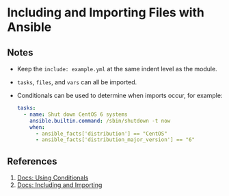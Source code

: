 # Including and Importing Files with Ansible

## Notes

- Keep the `include: example.yml` at the same indent level as the module.
- `tasks`, `files`, and `vars` can all be imported.
- Conditionals can be used to determine when imports occur, for example:

  ```yaml
  tasks:
    - name: Shut down CentOS 6 systems
      ansible.builtin.command: /sbin/shutdown -t now
      when:
        - ansible_facts['distribution'] == "CentOS"
        - ansible_facts['distribution_major_version'] == "6"
  ```

## References

1. [Docs: Using Conditionals](https://docs.ansible.com/ansible/latest/playbook_guide/playbooks_conditionals.html)
2. [Docs: Including and Importing](https://docs.ansible.com/ansible/latest/user_guide/playbooks_reuse_includes.html)
